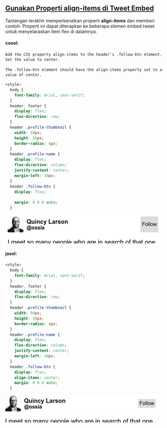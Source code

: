 ## [Gunakan Properti align-items di Tweet Embed](https://learn.freecodecamp.org/responsive-web-design/css-flexbox/use-the-align-items-property-in-the-tweet-embed)

Tantangan terakhir memperkenalkan properti **align-items** dan memberi contoh. Properti ini dapat diterapkan ke beberapa elemen embed tweet untuk menyelaraskan item flex di dalamnya.

#### cosol:

```
Add the CSS property align-items to the header's .follow-btn element. Set the value to center.

The .follow-btn element should have the align-items property set to a value of center.
```

```css
<style>
  body {
    font-family: Arial, sans-serif;
  }
  header, footer {
    display: flex;
    flex-direction: row;
  }
  header .profile-thumbnail {
    width: 50px;
    height: 50px;
    border-radius: 4px;
  }
  header .profile-name {
    display: flex;
    flex-direction: column;
    justify-content: center;
    margin-left: 10px;
  }
  header .follow-btn {
    display: flex;
    
    margin: 0 0 0 auto;
  }
```

![](/assets/folo.jpg)

#### jasol:

```css
<style>
  body {
    font-family: Arial, sans-serif;
  }
  header, footer {
    display: flex;
    flex-direction: row;
  }
  header .profile-thumbnail {
    width: 50px;
    height: 50px;
    border-radius: 4px;
  }
  header .profile-name {
    display: flex;
    flex-direction: column;
    justify-content: center;
    margin-left: 10px;
  }
  header .follow-btn {
    display: flex;
    align-items: center;
    margin: 0 0 0 auto;
  }
```

![](/assets/folor.jpg)



